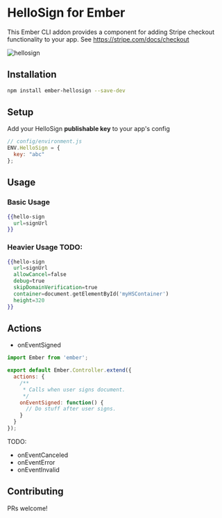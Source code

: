 # HelloSign for Ember

This Ember CLI addon provides a component for adding Stripe checkout functionality to your app. See https://stripe.com/docs/checkout

![hellosign](https://cloud.githubusercontent.com/assets/29342/8888288/66aa8030-325c-11e5-8083-21d076f352f0.jpg)


## Installation
```sh
npm install ember-hellosign --save-dev
```

## Setup
Add your HelloSign **publishable key** to your app's config

```javascript
// config/environment.js
ENV.HelloSign = {
  key: "abc"
};
```

## Usage

### Basic Usage
```handlebars
{{hello-sign
  url=signUrl
}}
```

### Heavier Usage TODO:
```handlebars
{{hello-sign
  url=signUrl
  allowCancel=false
  debug=true
  skipDomainVerification=true
  container=document.getElementById('myHSContainer')
  height=320
}}
```

## Actions
- onEventSigned

```javascript
import Ember from 'ember';

export default Ember.Controller.extend({
  actions: {
    /**
     * Calls when user signs document.
     */
    onEventSigned: function() {
      // Do stuff after user signs.
    }
  }
});
```

TODO:
- onEventCanceled
- onEventError
- onEventInvalid


## Contributing
PRs welcome!
